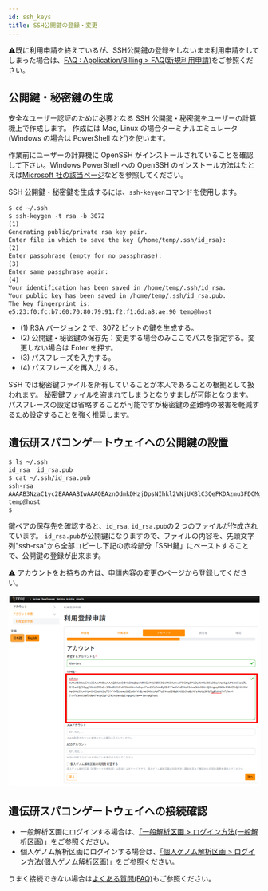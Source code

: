 ```yaml
---
id: ssh_keys
title: SSH公開鍵の登録・変更
---
```


&#x26A0;既に利用申請を終えているが、SSH公開鍵の登録をしないまま利用申請をしてしまった場合は、[<u>FAQ : Application/Billing > FAQ(新規利用申請)</u>](/faq/faq_NewUser_registration#新規利用申請の際利用登録申請フォームにssh公開鍵を入力しないまま利用申請をしてしまいました既に利用申請を終えていますがssh公開鍵の登録をしないまま利用申請をしてしまった状態ですどうしたらよいでしょうか)をご参照ください。


## 公開鍵・秘密鍵の生成

安全なユーザー認証のために必要となる SSH 公開鍵・秘密鍵をユーザーの計算機上で作成します。
作成には Mac, Linux の場合ターミナルエミュレータ(Windows の場合は PowerShell など)を使います。

作業前にユーザーの計算機に OpenSSH がインストールされていることを確認して下さい。Windows PowerShell への OpenSSH のインストール方法はたとえば[Microsoft 社の該当ページ](https://docs.microsoft.com/en-us/windows-server/administration/openssh/openssh_install_firstuse)などを参照してください。


SSH 公開鍵・秘密鍵を生成するには、`ssh-keygen`コマンドを使用します。

```
$ cd ~/.ssh
$ ssh-keygen -t rsa -b 3072                                                      (1)
Generating public/private rsa key pair.
Enter file in which to save the key (/home/temp/.ssh/id_rsa):                    (2)
Enter passphrase (empty for no passphrase):                                      (3)
Enter same passphrase again:                                                     (4)
Your identification has been saved in /home/temp/.ssh/id_rsa.
Your public key has been saved in /home/temp/.ssh/id_rsa.pub.
The key fingerprint is:
e5:23:f0:fc:b7:60:70:80:79:91:f2:f1:6d:a8:ae:90 temp@host
```

- (1) RSA バージョン 2 で、3072 ビットの鍵を生成する。
- (2) 公開鍵・秘密鍵の保存先：変更する場合のみここでパスを指定する。変更しない場合は Enter を押す。
- (3) パスフレーズを入力する。
- (4) パスフレーズを再入力する。


SSH では秘密鍵ファイルを所有していることが本人であることの根拠として扱われます。
秘密鍵ファイルを盗まれてしまうとなりすましが可能となります。
パスフレーズの設定は省略することが可能ですが秘密鍵の盗難時の被害を軽減するため設定することを強く推奨します。



## 遺伝研スパコンゲートウェイへの公開鍵の設置


```
$ ls ~/.ssh
id_rsa  id_rsa.pub
$ cat ~/.ssh/id_rsa.pub
ssh-rsa AAAAB3NzaC1yc2EAAAABIwAAAQEAznOdmkDHzjDpsNIhkl2VNjUXBlC3QePKDAzmu3FDCMgBYUDyiXAXLf85q25cylVq66gLUP63nlFJz4/SLO13w2Qf3Gyyj7ADJJZR3sD+Sf8vdlt2hShAT0kkKBmToBqv2Pqx2SfzRVedlyCE4YFieUVmZUkz95dxwSUklGXmQSvigkqCG86r0NlxCSMjYitDGWAyGMu37cvBYzH0+C2uthtbqTd1VYHfjtvewySSZsvbVVnjLme0Ah2cAyifVaSN4uslDBqkN62b3vaijoXPy9ieUzSP0/dgBhKN/m7yhnM/1s+foJnRI3wfDdqXPw3yOqPC/9EXrjnmdpEmpgMJTw== temp@host
$ 
```


鍵ペアの保存先を確認すると、`id_rsa`, `id_rsa.pub`の２つのファイルが作成されています。
`id_rsa.pub`が公開鍵になりますので、ファイルの内容を、先頭文字列"ssh-rsa"から全部コピーし下記の赤枠部分「SSH鍵」にペーストすることで、公開鍵の登録が出来ます。

&#x26A0; アカウントをお持ちの方は、[<u>申請内容の変更</u>](/application/registration/#%E7%94%B3%E8%AB%8B%E5%86%85%E5%AE%B9%E3%81%AE%E5%A4%89%E6%9B%B4)のページから登録してください。

![](reg_ssh_JP.png)

 

## 遺伝研スパコンゲートウェイへの接続確認

- 一般解析区画にログインする場合は、[<u>「一般解析区画 > ログイン方法(一般解析区画)」</u>](/general_analysis_division/ga_login)をご参照ください。
- 個人ゲノム解析区画にログインする場合は、[<u>「個人ゲノム解析区画 > ログイン方法(個人ゲノム解析区画)」</u>](/personal_genome_division/pg_login)をご参照ください。


うまく接続できない場合は[よくある質問(FAQ)](/faq/faq_login)もご参照ください。

